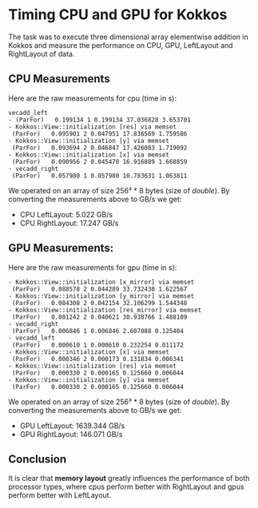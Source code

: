 # Timing CPU and GPU for Kokkos

The task was to execute three dimensional array elementwise addition in Kokkos and measure the performance on CPU, GPU, LeftLayout and RightLayout of data.

## CPU Measurements

Here are the raw measurements for cpu (time in s):
```
vecadd_left
- (ParFor)   0.199134 1 0.199134 37.036828 3.653701
- Kokkos::View::initialization [res] via memset
 (ParFor)   0.095901 2 0.047951 17.836569 1.759586
- Kokkos::View::initialization [y] via memset
 (ParFor)   0.093694 2 0.046847 17.426083 1.719092
- Kokkos::View::initialization [x] via memset
 (ParFor)   0.090956 2 0.045478 16.916889 1.668859
- vecadd_right
 (ParFor)   0.057980 1 0.057980 10.783631 1.063811
```

We operated on an array of size 256³ * 8 bytes (size of *double*).
By converting the measurements above to GB/s we get:
+ CPU LeftLayout: 5.022 GB/s
+ CPU RightLayout: 17.247 GB/s


## GPU Measurements:

Here are the raw measurements for gpu (time in s):
```
- Kokkos::View::initialization [x_mirror] via memset
 (ParFor)   0.088578 2 0.044289 33.732438 1.622567
- Kokkos::View::initialization [y_mirror] via memset
 (ParFor)   0.084308 2 0.042154 32.106299 1.544348
- Kokkos::View::initialization [res_mirror] via memset
 (ParFor)   0.081242 2 0.040621 30.938766 1.488189
- vecadd_right
 (ParFor)   0.006846 1 0.006846 2.607088 0.125404
- vecadd_left
 (ParFor)   0.000610 1 0.000610 0.232254 0.011172
- Kokkos::View::initialization [x] via memset
 (ParFor)   0.000346 2 0.000173 0.131834 0.006341
- Kokkos::View::initialization [res] via memset
 (ParFor)   0.000330 2 0.000165 0.125660 0.006044
- Kokkos::View::initialization [y] via memset
 (ParFor)   0.000330 2 0.000165 0.125660 0.006044
```

We operated on an array of size 256³ * 8 bytes (size of *double*).
By converting the measurements above to GB/s we get:
+ GPU LeftLayout: 1639.344 GB/s
+ GPU RightLayout: 146.071 GB/s

## Conclusion

It is clear that **memory layout** greatly influences the performance of both processor types, where cpus perform better with RightLayout and gpus perform better with LeftLayout.